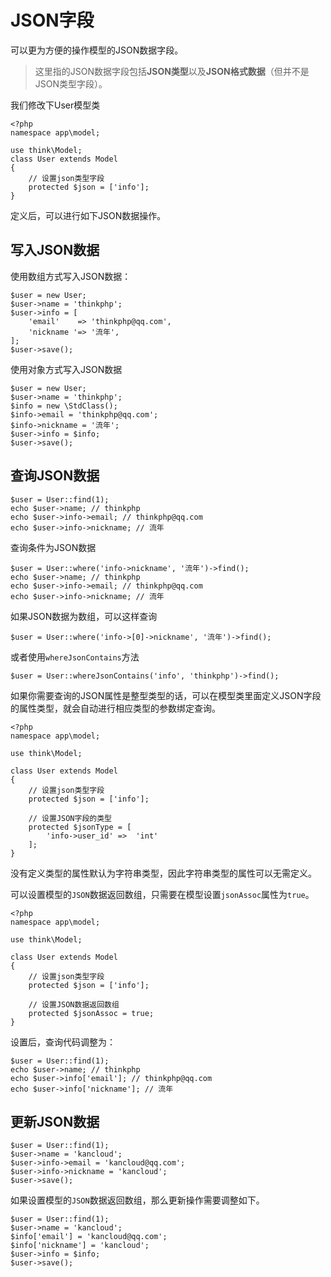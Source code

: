 # JSON字段

可以更为方便的操作模型的JSON数据字段。

> 这里指的JSON数据字段包括**JSON类型**以及**JSON格式数据**（但并不是JSON类型字段）。

我们修改下User模型类

```
<?php
namespace app\model;

use think\Model;
class User extends Model
{
	// 设置json类型字段
	protected $json = ['info'];
}
```

定义后，可以进行如下JSON数据操作。

## 写入JSON数据

使用数组方式写入JSON数据：

```
$user = new User;
$user->name = 'thinkphp';
$user->info = [
	'email'    => 'thinkphp@qq.com',
    'nickname '=> '流年',
];
$user->save();
```

使用对象方式写入JSON数据

```
$user = new User;
$user->name = 'thinkphp';
$info = new \StdClass();
$info->email = 'thinkphp@qq.com';
$info->nickname = '流年';
$user->info = $info;
$user->save();
```

## 查询JSON数据

```
$user = User::find(1);
echo $user->name; // thinkphp
echo $user->info->email; // thinkphp@qq.com
echo $user->info->nickname; // 流年
```

查询条件为JSON数据

```
$user = User::where('info->nickname', '流年')->find();
echo $user->name; // thinkphp
echo $user->info->email; // thinkphp@qq.com
echo $user->info->nickname; // 流年
```

如果JSON数据为数组，可以这样查询

```
$user = User::where('info->[0]->nickname', '流年')->find();
```

或者使用`whereJsonContains`方法

```
$user = User::whereJsonContains('info', 'thinkphp')->find();
```

如果你需要查询的JSON属性是整型类型的话，可以在模型类里面定义JSON字段的属性类型，就会自动进行相应类型的参数绑定查询。

```
<?php
namespace app\model;

use think\Model;

class User extends Model
{
	// 设置json类型字段
	protected $json = ['info'];
    
    // 设置JSON字段的类型
    protected $jsonType = [
    	'info->user_id'	=>	'int'
    ];
}
```

没有定义类型的属性默认为字符串类型，因此字符串类型的属性可以无需定义。

可以设置模型的`JSON`数据返回数组，只需要在模型设置`jsonAssoc`属性为`true`。

```
<?php
namespace app\model;

use think\Model;

class User extends Model
{
	// 设置json类型字段
	protected $json = ['info'];
    
    // 设置JSON数据返回数组
    protected $jsonAssoc = true;
}
```

设置后，查询代码调整为：

```
$user = User::find(1);
echo $user->name; // thinkphp
echo $user->info['email']; // thinkphp@qq.com
echo $user->info['nickname']; // 流年
```

## 更新JSON数据

```
$user = User::find(1);
$user->name = 'kancloud';
$user->info->email = 'kancloud@qq.com';
$user->info->nickname = 'kancloud';
$user->save();
```

如果设置模型的`JSON`数据返回数组，那么更新操作需要调整如下。

```
$user = User::find(1);
$user->name = 'kancloud';
$info['email'] = 'kancloud@qq.com';
$info['nickname'] = 'kancloud';
$user->info = $info;
$user->save();
```